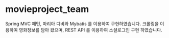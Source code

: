 # movieproject_team

Spring MVC 패턴, 마리아 디비와 Mybatis 를 이용하여 구현하였습니다.
크롤링을 이용하여 영화정보를 담아 왔으며, REST API 를 이용하여 소셜로그인 구현 하였습니다. 


